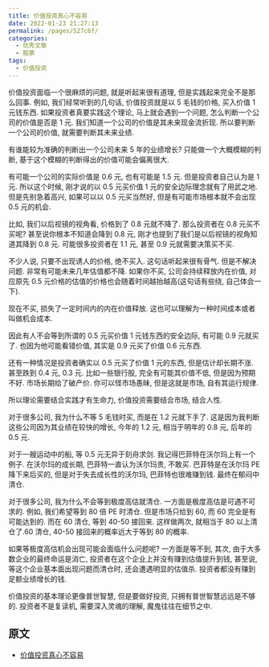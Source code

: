 ```yaml
---
title: 价值投资真心不容易
date: 2022-01-23 21:27:13
permalink: /pages/527c6f/
categories:
  - 优秀文章
  - 股票
tags:
  - 价值投资
---
```


价值投资面临一个很麻烦的问题, 就是听起来很有道理, 但是实践起来完全不是那么回事. 例如, 我们经常听到的几句话, 价值投资就是以 5 毛钱的价格, 买入价值 1 元钱东西. 如果投资者真要实践这个理论, 马上就会遇到一个问题, 怎么判断一个公司的价值是否是 1 元. 我们知道一个公司的价值是其未来现金流折现. 所以要判断一个公司的价值, 就需要判断其未来业绩.

有谁能较为准确的判断出一个公司未来 5 年的业绩增长? 只能做一个大概模糊的判断, 基于这个模糊的判断得出的价值可能会偏离很大.

有可能一个公司的实际价值是 0.6 元, 也有可能是 1.5 元. 但是投资者自己认为是 1 元. 所以这个时候, 刚才说的以 0.5 元买价值 1 元的安全边际理念就有了用武之地. 但是先别急着高兴, 如果可以以 0.5 元买当然好, 但是有可能市场根本就不会出现 0.5 元的机会.

比如, 我们以后视镜的视角看, 价格到了 0.8 元就不降了. 那么投资者在 0.8 元买不买呢? 甚至说你根本不知道会降到 0.8 元, 刚才也提到了我们是以后视镜的视角知道其降到 0.8 元. 可能很多投资者在 1.1 元, 甚至 0.9 元就需要决策买不买.

不少人说, 只要不出现诱人的价格, 绝不买入. 这句话听起来很有骨气. 但是不解决问题. 非常有可能未来几年估值都不降. 如果你不买, 公司会持续释放内在价值, 对应原先 0.5 元价格的估值的价格也会随着时间越抬越高(这句话有些绕, 自己体会一下).

现在不买, 损失了一定时间内的内在价值释放. 这也可以理解为一种时间成本或者叫做机会成本.

因此有人不会等到所谓的 0.5 元买价值 1 元钱东西的安全边际, 有可能 0.9 元就买了. 也因为他可能看错价值, 其实是 0.9 元买了价值 0.6 元东西.

还有一种情况是投资者确实以 0.5 元买了价值 1 元的东西, 但是估计却长期不涨. 甚至跌到 0.4 元, 0.3 元. 比如一些银行股, 完全有可能其价值不低, 但是因为预期不好. 市场长期给了破产价. 你可以怪市场愚昧, 但是这就是市场, 自有其运行规律.

所以理论需要结合实践才有生命力, 价值投资需要结合市场, 结合人性.

对于很多公司, 我为什么不等 5 毛钱时买, 而是在 1.2 元就下手了. 这是因为我判断这些公司因为其业绩在较快的增长, 今年的 1.2 元, 相当于明年的 0.8 元, 后年的 0.5 元.

对于一艘运动中的船, 等 0.5 元无异于刻舟求剑. 我记得巴菲特在沃尔玛上有一个例子. 在沃尔玛的成长期, 巴菲特一直认为沃尔玛贵, 不敢买. 巴菲特是在沃尔玛 PE 降下来后买的, 但是对于失去成长性的沃尔玛, 巴菲特也很难赚到钱. 最终在郁闷中清仓.

对于很多公司, 我为什么不会等到极度高估就清仓. 一方面是极度高估是可遇不可求的. 例如, 我们希望等到 80 倍 PE 时清仓. 但是市场只给到 60, 而 60 完全是有可能达到的. 而在 60 清仓, 等到 40-50 接回来. 这样做两次, 就相当于 80 以上清仓了.60 清仓, 40-50 接回来的概率远大于等到 80 的概率.

如果等极度高估机会出现可能会面临什么问题呢? 一方面是等不到, 其次, 由于大多数企业的最终命运是消亡, 投资者在这个企业上并没有赚到估值提升到钱, 甚至说, 等这个企业基本面出现问题而清仓时, 还会遭遇明显的估值杀. 投资者都没有赚到足额业绩增长的钱.

价值投资的基本理论更像普世智慧, 但是要做好投资, 只拥有普世智慧远远是不够的. 投资者不是复读机, 需要深入灵魂的理解, 魔鬼往往在细节之中.

## 原文

- [价值投资真心不容易](https://mp.weixin.qq.com/s/KVFJfoQohGWyW0XhhMspEw)
